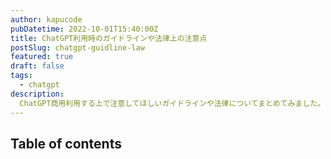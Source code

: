 ```yaml
---
author: kapucode
pubDatetime: 2022-10-01T15:40:00Z
title: ChatGPT利用時のガイドラインや法律上の注意点
postSlug: chatgpt-guidline-law
featured: true
draft: false
tags:
  - chatgpt
description:
  ChatGPT商用利用する上で注意してほしいガイドラインや法律についてまとめてみました。
---
```


## Table of contents

##